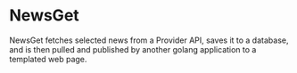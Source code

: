 # NewsGet
NewsGet fetches selected news from a Provider API, saves it to a database, and is then pulled and published by another golang application to a templated web page.
